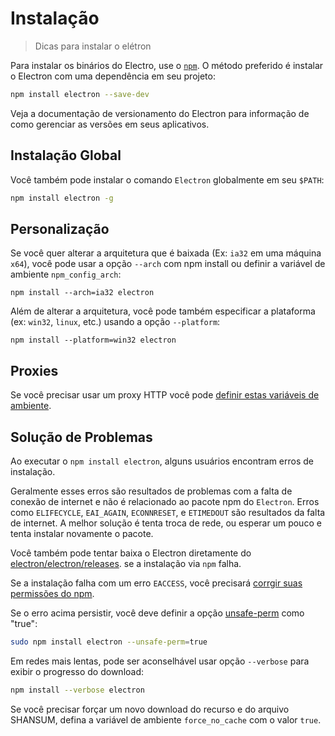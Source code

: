 # Instalação

> Dicas para instalar o elétron

Para instalar os binários do Electro, use o [`npm`](https://docs.npmjs.com/). O método preferido é instalar o Electron com uma dependência em seu projeto:

```sh
npm install electron --save-dev
```

Veja a documentação de versionamento do Electron para informação de como gerenciar as versões em seus aplicativos.

## Instalação Global

Você também pode instalar o comando `Electron` globalmente em seu `$PATH`:

```sh
npm install electron -g
```

## Personalização

Se você quer alterar a arquitetura que é baixada (Ex: `ia32` em uma máquina `x64`), você pode usar a opção `--arch` com npm install ou definir a variável de ambiente `npm_config_arch`:

```shell
npm install --arch=ia32 electron
```

Além de alterar a arquitetura, você pode também especificar a plataforma (ex: `win32`, `linux`, etc.) usando a opção `--platform`:

```shell
npm install --platform=win32 electron
```

## Proxies

Se você precisar usar um proxy HTTP você pode [definir estas variáveis de ambiente](https://github.com/request/request/tree/f0c4ec061141051988d1216c24936ad2e7d5c45d#controlling-proxy-behaviour-using-environment-variables).

## Solução de Problemas

Ao executar o `npm install electron`, alguns usuários encontram erros de instalação.

Geralmente esses erros são resultados de problemas com a falta de conexão de internet e não é relacionado ao pacote npm do `Electron`. Erros como `ELIFECYCLE`, `EAI_AGAIN`, `ECONNRESET`, e `ETIMEDOUT` são resultados da falta de internet. A melhor solução é tenta troca de rede, ou esperar um pouco e tenta instalar novamente o pacote.

Você também pode tentar baixa o Electron diretamente do [electron/electron/releases](https://github.com/electron/electron/releases). se a instalação via `npm` falha.

Se a instalação falha com um erro `EACCESS`, você precisará [corrgir suas permissões do npm](https://docs.npmjs.com/getting-started/fixing-npm-permissions).

Se o erro acima persistir, você deve definir a opção [unsafe-perm](https://docs.npmjs.com/misc/config#unsafe-perm) como "true":

```sh
sudo npm install electron --unsafe-perm=true
```

Em redes mais lentas, pode ser aconselhável usar opção `--verbose` para exibir o progresso do download:

```sh
npm install --verbose electron
```

Se você precisar forçar um novo download do recurso e do arquivo SHANSUM, defina a variável de ambiente `force_no_cache` com o valor `true`.
